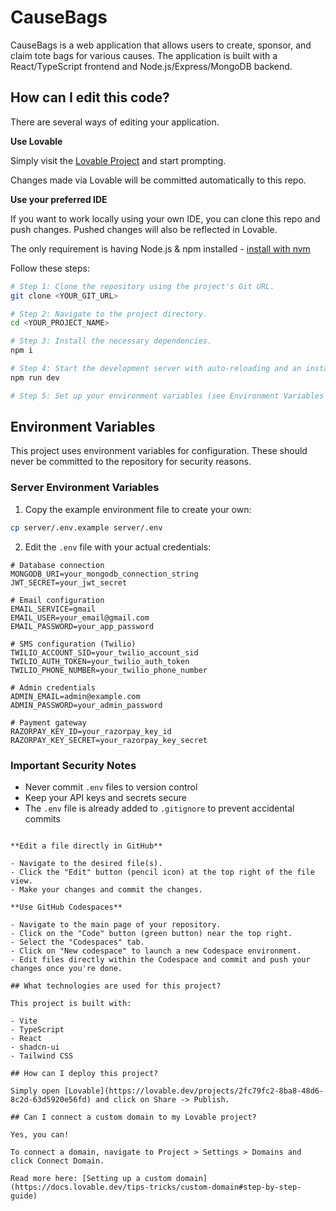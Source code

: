 # CauseBags

CauseBags is a web application that allows users to create, sponsor, and claim tote bags for various causes. The application is built with a React/TypeScript frontend and Node.js/Express/MongoDB backend.

## How can I edit this code?

There are several ways of editing your application.

**Use Lovable**

Simply visit the [Lovable Project](https://lovable.dev/projects/2fc79fc2-8ba8-48d6-8c2d-63d5920e56fd) and start prompting.

Changes made via Lovable will be committed automatically to this repo.

**Use your preferred IDE**

If you want to work locally using your own IDE, you can clone this repo and push changes. Pushed changes will also be reflected in Lovable.

The only requirement is having Node.js & npm installed - [install with nvm](https://github.com/nvm-sh/nvm#installing-and-updating)

Follow these steps:

```sh
# Step 1: Clone the repository using the project's Git URL.
git clone <YOUR_GIT_URL>

# Step 2: Navigate to the project directory.
cd <YOUR_PROJECT_NAME>

# Step 3: Install the necessary dependencies.
npm i

# Step 4: Start the development server with auto-reloading and an instant preview.
npm run dev

# Step 5: Set up your environment variables (see Environment Variables section below)
```

## Environment Variables

This project uses environment variables for configuration. These should never be committed to the repository for security reasons.

### Server Environment Variables

1. Copy the example environment file to create your own:

```sh
cp server/.env.example server/.env
```

2. Edit the `.env` file with your actual credentials:

```
# Database connection
MONGODB_URI=your_mongodb_connection_string
JWT_SECRET=your_jwt_secret

# Email configuration
EMAIL_SERVICE=gmail
EMAIL_USER=your_email@gmail.com
EMAIL_PASSWORD=your_app_password

# SMS configuration (Twilio)
TWILIO_ACCOUNT_SID=your_twilio_account_sid
TWILIO_AUTH_TOKEN=your_twilio_auth_token
TWILIO_PHONE_NUMBER=your_twilio_phone_number

# Admin credentials
ADMIN_EMAIL=admin@example.com
ADMIN_PASSWORD=your_admin_password

# Payment gateway
RAZORPAY_KEY_ID=your_razorpay_key_id
RAZORPAY_KEY_SECRET=your_razorpay_key_secret
```

### Important Security Notes

- Never commit `.env` files to version control
- Keep your API keys and secrets secure
- The `.env` file is already added to `.gitignore` to prevent accidental commits
```

**Edit a file directly in GitHub**

- Navigate to the desired file(s).
- Click the "Edit" button (pencil icon) at the top right of the file view.
- Make your changes and commit the changes.

**Use GitHub Codespaces**

- Navigate to the main page of your repository.
- Click on the "Code" button (green button) near the top right.
- Select the "Codespaces" tab.
- Click on "New codespace" to launch a new Codespace environment.
- Edit files directly within the Codespace and commit and push your changes once you're done.

## What technologies are used for this project?

This project is built with:

- Vite
- TypeScript
- React
- shadcn-ui
- Tailwind CSS

## How can I deploy this project?

Simply open [Lovable](https://lovable.dev/projects/2fc79fc2-8ba8-48d6-8c2d-63d5920e56fd) and click on Share -> Publish.

## Can I connect a custom domain to my Lovable project?

Yes, you can!

To connect a domain, navigate to Project > Settings > Domains and click Connect Domain.

Read more here: [Setting up a custom domain](https://docs.lovable.dev/tips-tricks/custom-domain#step-by-step-guide)
